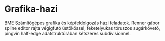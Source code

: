 # Grafika-hazi
BME Számítógépes grafika és képfeldolgozás házi feladatok. Renner gábor spline editor rajta végigfutó üstökössel, feketelyukas tóruszos sugárkövető, pingvin half-edge adatstruktúrában kétszeres subdivisionnel.

